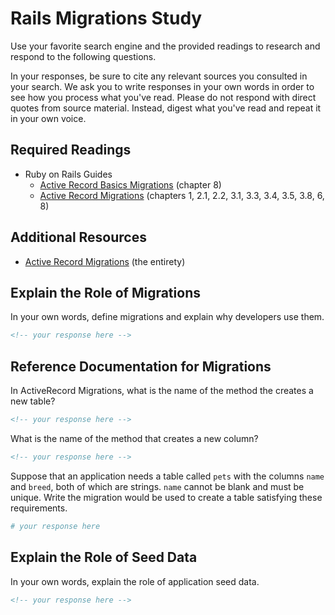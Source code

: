 # Rails Migrations Study

Use your favorite search engine and the provided readings to research and
respond to the following questions.

In your responses, be sure to cite any relevant sources you consulted in your
search. We ask you to write responses in your own words in order to see how you
process what you've read. Please do not respond with direct quotes from source
material. Instead, digest what you've read and repeat it in your own voice.

## Required Readings

- Ruby on Rails Guides
  - [Active Record Basics Migrations](http://guides.rubyonrails.org/active_record_basics.html#migrations)
        (chapter 8)
  - [Active Record Migrations](http://guides.rubyonrails.org/active_record_migrations.html)
        (chapters 1, 2.1, 2.2, 3.1, 3.3, 3.4, 3.5, 3.8, 6, 8)

## Additional Resources

- [Active Record Migrations](http://guides.rubyonrails.org/active_record_migrations.html)
    (the entirety)

## Explain the Role of Migrations

In your own words, define migrations and explain why developers use them.

```md
<!-- your response here -->
```

## Reference Documentation for Migrations

In ActiveRecord Migrations, what is the name of the method the creates a new
table?

```md
<!-- your response here -->
```

What is the name of the method that creates a new column?

```md
<!-- your response here -->
```

Suppose that an application needs a table called `pets` with the columns `name`
and `breed`, both of which are strings. `name` cannot be blank and must be
unique. Write the migration would be used to create a table satisfying these
requirements.

```ruby
# your response here
```

## Explain the Role of Seed Data

In your own words, explain the role of application seed data.

```md
<!-- your response here -->
```
